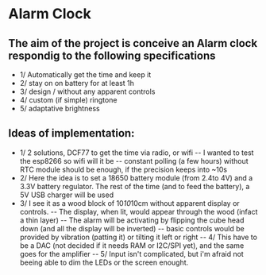 # Alarm Clock

## The aim of the project is conceive an Alarm clock respondig to the following specifications
- 1/ Automatically get the time and keep it
- 2/ stay on on battery for at least 1h
- 3/ design / without any apparent controls
- 4/ custom (if simple) ringtone
- 5/ adaptative brightness

## Ideas of implementation:
- 1/ 2 solutions, DCF77 to get the time via radio, or wifi
	-- I wanted to test the esp8266 so wifi will it be
	-- constant polling (a few hours) without RTC module should be enough, if the precision keeps into ~10s
- 2/ Here the idea is to set a 18650 battery module  (from 2.4to 4V) and a 3.3V battery regulator. The rest of the time (and to feed the battery), a 5V USB charger will be used
- 3/ I see it as a wood block of 10*10*10cm without apparent display or controls.
	-- The display, when lit, would appear through the wood (infact a thin layer)
	-- The alarm will be activating by flipping the cube head down (and all the display will be inverted)
	-- basic controls would be provided by vibration (patting it) or tilting it left or right
-- 4/ This have to be a DAC (not decided if it needs RAM or I2C/SPI yet), and the same goes for the amplifier
-- 5/ Input isn't complicated, but i'm afraid not beeing able to dim the LEDs or the screen enought.